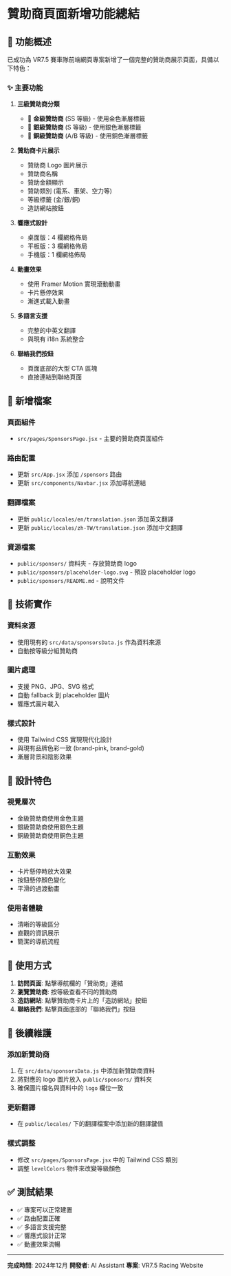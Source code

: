 # 贊助商頁面新增功能總結

## 🎯 功能概述

已成功為 VR7.5 賽車隊前端網頁專案新增了一個完整的贊助商展示頁面，具備以下特色：

### ✨ 主要功能

1. **三級贊助商分類**
   - 🥇 **金級贊助商** (SS 等級) - 使用金色漸層標籤
   - 🥈 **銀級贊助商** (S 等級) - 使用銀色漸層標籤  
   - 🥉 **銅級贊助商** (A/B 等級) - 使用銅色漸層標籤

2. **贊助商卡片展示**
   - 贊助商 Logo 圖片展示
   - 贊助商名稱
   - 贊助金額顯示
   - 贊助類別 (電系、車架、空力等)
   - 等級標籤 (金/銀/銅)
   - 造訪網站按鈕

3. **響應式設計**
   - 桌面版：4 欄網格佈局
   - 平板版：3 欄網格佈局
   - 手機版：1 欄網格佈局

4. **動畫效果**
   - 使用 Framer Motion 實現滾動動畫
   - 卡片懸停效果
   - 漸進式載入動畫

5. **多語言支援**
   - 完整的中英文翻譯
   - 與現有 i18n 系統整合

6. **聯絡我們按鈕**
   - 頁面底部的大型 CTA 區塊
   - 直接連結到聯絡頁面

## 📁 新增檔案

### 頁面組件
- `src/pages/SponsorsPage.jsx` - 主要的贊助商頁面組件

### 路由配置
- 更新 `src/App.jsx` 添加 `/sponsors` 路由
- 更新 `src/components/Navbar.jsx` 添加導航連結

### 翻譯檔案
- 更新 `public/locales/en/translation.json` 添加英文翻譯
- 更新 `public/locales/zh-TW/translation.json` 添加中文翻譯

### 資源檔案
- `public/sponsors/` 資料夾 - 存放贊助商 logo
- `public/sponsors/placeholder-logo.svg` - 預設 placeholder logo
- `public/sponsors/README.md` - 說明文件

## 🔧 技術實作

### 資料來源
- 使用現有的 `src/data/sponsorsData.js` 作為資料來源
- 自動按等級分組贊助商

### 圖片處理
- 支援 PNG、JPG、SVG 格式
- 自動 fallback 到 placeholder 圖片
- 響應式圖片載入

### 樣式設計
- 使用 Tailwind CSS 實現現代化設計
- 與現有品牌色彩一致 (brand-pink, brand-gold)
- 漸層背景和陰影效果

## 🎨 設計特色

### 視覺層次
- 金級贊助商使用金色主題
- 銀級贊助商使用銀色主題
- 銅級贊助商使用銅色主題

### 互動效果
- 卡片懸停時放大效果
- 按鈕懸停顏色變化
- 平滑的過渡動畫

### 使用者體驗
- 清晰的等級區分
- 直觀的資訊展示
- 簡潔的導航流程

## 🚀 使用方式

1. **訪問頁面**: 點擊導航欄的「贊助商」連結
2. **瀏覽贊助商**: 按等級查看不同的贊助商
3. **造訪網站**: 點擊贊助商卡片上的「造訪網站」按鈕
4. **聯絡我們**: 點擊頁面底部的「聯絡我們」按鈕

## 📝 後續維護

### 添加新贊助商
1. 在 `src/data/sponsorsData.js` 中添加新贊助商資料
2. 將對應的 logo 圖片放入 `public/sponsors/` 資料夾
3. 確保圖片檔名與資料中的 `logo` 欄位一致

### 更新翻譯
- 在 `public/locales/` 下的翻譯檔案中添加新的翻譯鍵值

### 樣式調整
- 修改 `src/pages/SponsorsPage.jsx` 中的 Tailwind CSS 類別
- 調整 `levelColors` 物件來改變等級顏色

## ✅ 測試結果

- ✅ 專案可以正常建置
- ✅ 路由配置正確
- ✅ 多語言支援完整
- ✅ 響應式設計正常
- ✅ 動畫效果流暢

---

**完成時間**: 2024年12月
**開發者**: AI Assistant
**專案**: VR7.5 Racing Website 